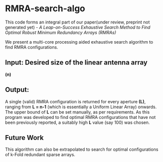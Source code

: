 # RMRA-search-algo

This code forms an integral part of our paper(under review, preprint not generated yet) - *A Leap-on-Success Exhaustive Search Method to Find Optimal Robust Minimum  Redundancy Arrays (RMRAs)*

We present a multi-core processing aided exhaustive search algorithm to find RMRA configurations. 

## Input: Desired size of the linear antenna array 

**(n)**

## Output:
A single (valid) RMRA configuration is returned for every aperture **(L)**, ranging from **L = n-1** (which is essentially a Uniform Linear Array) onwards. The upper bound of **L** can be set manually, as per requirements. As this program was developed to find optimal RMRA configurations that have not been previously reported, a suitably high **L** value (say 100) was chosen.


## Future Work
This algorithm can also be extrapolated to search for optimal configurations of k-Fold redundant sparse arrays.
    
